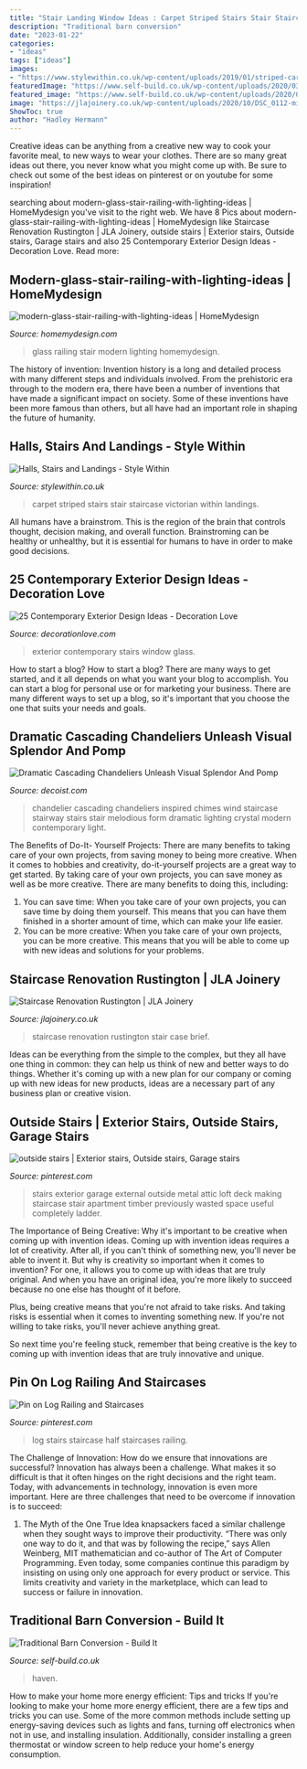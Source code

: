 ```yaml
---
title: "Stair Landing Window Ideas : Carpet Striped Stairs Stair Staircase Victorian Within Landings"
description: "Traditional barn conversion"
date: "2023-01-22"
categories:
- "ideas"
tags: ["ideas"]
images:
- "https://www.stylewithin.co.uk/wp-content/uploads/2019/01/striped-carpet-e1548015769962-603x1071.jpg"
featuredImage: "https://www.self-build.co.uk/wp-content/uploads/2020/03/Tuffnel-mezzanine-floor.jpg"
featured_image: "https://www.self-build.co.uk/wp-content/uploads/2020/03/Tuffnel-mezzanine-floor.jpg"
image: "https://jlajoinery.co.uk/wp-content/uploads/2020/10/DSC_0112-min.jpg"
ShowToc: true
author: "Hadley Hermann"
---
```



Creative ideas can be anything from a creative new way to cook your favorite meal, to new ways to wear your clothes. There are so many great ideas out there, you never know what you might come up with. Be sure to check out some of the best ideas on pinterest or on youtube for some inspiration!

	

		
searching about modern-glass-stair-railing-with-lighting-ideas | HomeMydesign you've visit to the right web. We have 8 Pics about modern-glass-stair-railing-with-lighting-ideas | HomeMydesign like Staircase Renovation Rustington | JLA Joinery, outside stairs | Exterior stairs, Outside stairs, Garage stairs and also 25 Contemporary Exterior Design Ideas - Decoration Love. Read more:
		
    
## Modern-glass-stair-railing-with-lighting-ideas | HomeMydesign

<img loading=lazy src="https://homemydesign.com/wp-content/uploads/2017/08/modern-glass-stair-railing-with-lighting-ideas.jpg" onerror="this.onerror=null;this.src='https://tse1.mm.bing.net/th?id=OIP.pltJnP1kADANZlB4nRmL2wHaLG&amp;pid=15.1';" alt="modern-glass-stair-railing-with-lighting-ideas | HomeMydesign">

_Source: homemydesign.com_

>glass railing stair modern lighting homemydesign. 

	

The history of invention:
Invention history is a long and detailed process with many different steps and individuals involved. From the prehistoric era through to the modern era, there have been a number of inventions that have made a significant impact on society. Some of these inventions have been more famous than others, but all have had an important role in shaping the future of humanity.

    
## Halls, Stairs And Landings - Style Within

<img loading=lazy src="https://www.stylewithin.co.uk/wp-content/uploads/2019/01/striped-carpet-e1548015769962-603x1071.jpg" onerror="this.onerror=null;this.src='https://tse2.mm.bing.net/th?id=OIP.ONxCH4JWT4oin9RCBHYLwAHaNJ&amp;pid=15.1';" alt="Halls, Stairs and Landings - Style Within">

_Source: stylewithin.co.uk_

>carpet striped stairs stair staircase victorian within landings. 

	

All humans have a brainstrom. This is the region of the brain that controls thought, decision making, and overall function. Brainstroming can be healthy or unhealthy, but it is essential for humans to have in order to make good decisions.

    
## 25 Contemporary Exterior Design Ideas - Decoration Love

<img loading=lazy src="http://www.decorationlove.com/wp-content/uploads/2016/04/Glass-Window-On-Stairs-Contemporary-Exterior-Design.jpg" onerror="this.onerror=null;this.src='https://tse2.mm.bing.net/th?id=OIP.Hmp1ONuAweBzgivVCIF0LgHaLH&amp;pid=15.1';" alt="25 Contemporary Exterior Design Ideas - Decoration Love">

_Source: decorationlove.com_

>exterior contemporary stairs window glass. 

	

How to start a blog?
How to start a blog? There are many ways to get started, and it all depends on what you want your blog to accomplish. You can start a blog for personal use or for marketing your business. There are many different ways to set up a blog, so it's important that you choose the one that suits your needs and goals.

    
## Dramatic Cascading Chandeliers Unleash Visual Splendor And Pomp

<img loading=lazy src="http://cdn.decoist.com/wp-content/uploads/2014/03/A-chandelier-inspired-by-the-form-of-melodious-wind-chimes.jpg" onerror="this.onerror=null;this.src='https://tse4.mm.bing.net/th?id=OIP.IGupbdjTqB_qCg3Q6M-55AHaLE&amp;pid=15.1';" alt="Dramatic Cascading Chandeliers Unleash Visual Splendor And Pomp">

_Source: decoist.com_

>chandelier cascading chandeliers inspired chimes wind staircase stairway stairs stair melodious form dramatic lighting crystal modern contemporary light. 

	

The Benefits of Do-It- Yourself Projects: There are many benefits to taking care of your own projects, from saving money to being more creative.
When it comes to hobbies and creativity, do-it-yourself projects are a great way to get started. By taking care of your own projects, you can save money as well as be more creative. There are many benefits to doing this, including: 
1. You can save time: When you take care of your own projects, you can save time by doing them yourself. This means that you can have them finished in a shorter amount of time, which can make your life easier. 
2. You can be more creative: When you take care of your own projects, you can be more creative. This means that you will be able to come up with new ideas and solutions for your problems. 

    
## Staircase Renovation Rustington | JLA Joinery

<img loading=lazy src="https://jlajoinery.co.uk/wp-content/uploads/2020/10/DSC_0112-min.jpg" onerror="this.onerror=null;this.src='https://tse1.mm.bing.net/th?id=OIP.sWUJYu1_jlz82BaypV1fzwHaLH&amp;pid=15.1';" alt="Staircase Renovation Rustington | JLA Joinery">

_Source: jlajoinery.co.uk_

>staircase renovation rustington stair case brief. 

	

Ideas can be everything from the simple to the complex, but they all have one thing in common: they can help us think of new and better ways to do things. Whether it's coming up with a new plan for our company or coming up with new ideas for new products, ideas are a necessary part of any business plan or creative vision.

    
## Outside Stairs | Exterior Stairs, Outside Stairs, Garage Stairs

<img loading=lazy src="https://i.pinimg.com/736x/d1/94/b7/d194b73c08e2f3b73bce87102e2b9078--outside-stairs-garage-attic.jpg" onerror="this.onerror=null;this.src='https://tse3.mm.bing.net/th?id=OIP.KEmYNKgWrdG0ABEKsXH-DQHaKx&amp;pid=15.1';" alt="outside stairs | Exterior stairs, Outside stairs, Garage stairs">

_Source: pinterest.com_

>stairs exterior garage external outside metal attic loft deck making staircase stair apartment timber previously wasted space useful completely ladder. 

	

The Importance of Being Creative: Why it's important to be creative when coming up with invention ideas.
Coming up with invention ideas requires a lot of creativity. After all, if you can't think of something new, you'll never be able to invent it.
But why is creativity so important when it comes to invention? For one, it allows you to come up with ideas that are truly original. And when you have an original idea, you're more likely to succeed because no one else has thought of it before.

Plus, being creative means that you're not afraid to take risks. And taking risks is essential when it comes to inventing something new. If you're not willing to take risks, you'll never achieve anything great.

So next time you're feeling stuck, remember that being creative is the key to coming up with invention ideas that are truly innovative and unique.

    
## Pin On Log Railing And Staircases

<img loading=lazy src="https://i.pinimg.com/736x/4f/7e/f0/4f7ef0df38614a18c81ad5a6bc0859a4.jpg" onerror="this.onerror=null;this.src='https://tse1.mm.bing.net/th?id=OIP.feqL7TepUO1eA4wP2MVJLgHaLH&amp;pid=15.1';" alt="Pin on Log Railing and Staircases">

_Source: pinterest.com_

>log stairs staircase half staircases railing. 

	

The Challenge of Innovation: How do we ensure that innovations are successful?
Innovation has always been a challenge. What makes it so difficult is that it often hinges on the right decisions and the right team. Today, with advancements in technology, innovation is even more important. Here are three challenges that need to be overcome if innovation is to succeed:
1. The Myth of the One True Idea
 knapsackers faced a similar challenge when they sought ways to improve their productivity. “There was only one way to do it, and that was by following the recipe,” says Allen Weinberg, MIT mathematician and co-author of The Art of Computer Programming. Even today, some companies continue this paradigm by insisting on using only one approach for every product or service. This limits creativity and variety in the marketplace, which can lead to success or failure in innovation.


    
## Traditional Barn Conversion - Build It

<img loading=lazy src="https://www.self-build.co.uk/wp-content/uploads/2020/03/Tuffnel-mezzanine-floor.jpg" onerror="this.onerror=null;this.src='https://tse3.mm.bing.net/th?id=OIP.xsFiO0Tytn4MS3f2Tlx0qgHaKS&amp;pid=15.1';" alt="Traditional Barn Conversion - Build It">

_Source: self-build.co.uk_

>haven. 

	

How to make your home more energy efficient: Tips and tricks
If you're looking to make your home more energy efficient, there are a few tips and tricks you can use. Some of the more common methods include setting up energy-saving devices such as lights and fans, turning off electronics when not in use, and installing insulation. Additionally, consider installing a green thermostat or window screen to help reduce your home's energy consumption.

